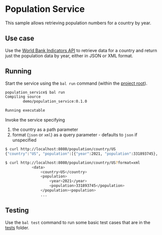 # Population Service

This sample allows retrieving population numbers for a country by year.

## Use case

Use the [World Bank Indicators API](https://datahelpdesk.worldbank.org/knowledgebase/articles/889392-about-the-indicators-api-documentation) to retrieve data for a country and return just the population data by year, either in JSON or XML format.

## Running

Start the service using the `bal run` command (within the [project root](/population_service/)).

```bash
population_service$ bal run
Compiling source
        demo/population_service:0.1.0

Running executable

```

Invoke the service specifying 
1. the country as a path parameter
2. format (`json` or `xml`) as a query parameter - defaults to `json` if unspecified

```bash
$ curl http://localhost:8080/population/country/US
{"country":"US", "population":[{"year":2021, "population":331893745}, ....
```

```bash
$ curl http://localhost:8080/population/country/US?format=xml
            <data>
                <country>US</country>
                <population>
                    <year>2021</year>
                    <population>331893745</population>
                </population><population>
                ...
```

## Testing

Use the `bal test` command to run some basic test cases that are in the [tests](/population_service/tests) folder.